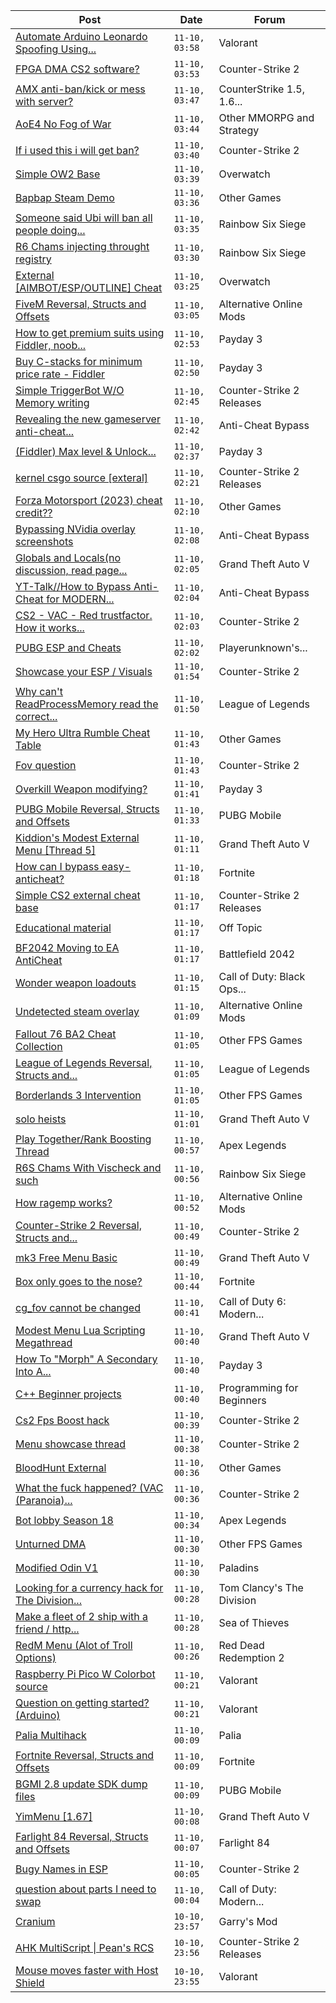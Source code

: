 |Post|Date|Forum|
|----|----|-----|
|[Automate Arduino Leonardo Spoofing Using...](https://www.unknowncheats.me/forum/valorant/605509-automate-arduino-leonardo-spoofing-using-python.html)|`11-10, 03:58`|Valorant|
|[FPGA DMA CS2 software?](https://www.unknowncheats.me/forum/counter-strike-2-a/603160-fpga-dma-cs2-software.html)|`11-10, 03:53`|Counter-Strike 2|
|[AMX anti-ban/kick or mess with server?](https://www.unknowncheats.me/forum/counterstrike-1-5-1-6-and-mods/605675-amx-anti-ban-kick-mess-server.html)|`11-10, 03:47`|CounterStrike 1.5, 1.6...|
|[AoE4 No Fog of War](https://www.unknowncheats.me/forum/other-mmorpg-and-strategy/500872-aoe4-fog-war.html)|`11-10, 03:44`|Other MMORPG and Strategy|
|[If i used this i will get ban?](https://www.unknowncheats.me/forum/counter-strike-2-a/605801-ban.html)|`11-10, 03:40`|Counter-Strike 2|
|[Simple OW2 Base](https://www.unknowncheats.me/forum/overwatch/603651-simple-ow2-base.html)|`11-10, 03:39`|Overwatch|
|[Bapbap Steam Demo](https://www.unknowncheats.me/forum/other-games/605800-bapbap-steam-demo.html)|`11-10, 03:36`|Other Games|
|[Someone said Ubi will ban all people doing...](https://www.unknowncheats.me/forum/rainbow-six-siege/387906-ubi-ban-people-doing-save-file-glitch.html)|`11-10, 03:35`|Rainbow Six Siege|
|[R6 Chams injecting throught registry](https://www.unknowncheats.me/forum/rainbow-six-siege/594608-r6-chams-injecting-throught-registry.html)|`11-10, 03:30`|Rainbow Six Siege|
|[External \[AIMBOT/ESP/OUTLINE\] Cheat](https://www.unknowncheats.me/forum/overwatch/603320-external-aimbot-esp-outline-cheat.html)|`11-10, 03:25`|Overwatch|
|[FiveM Reversal, Structs and Offsets](https://www.unknowncheats.me/forum/alternative-online-mods/340232-fivem-reversal-structs-offsets.html)|`11-10, 03:05`|Alternative Online Mods|
|[How to get premium suits using Fiddler, noob...](https://www.unknowncheats.me/forum/payday-3-a/605457-premium-suits-using-fiddler-noob-friendly-step-step-guide.html)|`11-10, 02:53`|Payday 3|
|[Buy C-stacks for minimum price rate - Fiddler](https://www.unknowncheats.me/forum/payday-3-a/604501-buy-stacks-minimum-price-rate-fiddler.html)|`11-10, 02:50`|Payday 3|
|[Simple TriggerBot W/O Memory writing](https://www.unknowncheats.me/forum/counter-strike-2-releases/605572-simple-triggerbot-memory-writing.html)|`11-10, 02:45`|Counter-Strike 2 Releases|
|[Revealing the new gameserver anti-cheat...](https://www.unknowncheats.me/forum/anti-cheat-bypass/605796-revealing-gameserver-anti-cheat-ezfn-ac.html)|`11-10, 02:42`|Anti-Cheat Bypass|
|[(Fiddler) Max level & Unlock...](https://www.unknowncheats.me/forum/payday-3-a/602977-fiddler-max-level-unlock-masks-suits-items.html)|`11-10, 02:37`|Payday 3|
|[kernel csgo source \[exteral\]](https://www.unknowncheats.me/forum/counter-strike-2-releases/605274-kernel-csgo-source-exteral.html)|`11-10, 02:21`|Counter-Strike 2 Releases|
|[Forza Motorsport (2023) cheat credit??](https://www.unknowncheats.me/forum/other-games/605370-forza-motorsport-2023-cheat-credit.html)|`11-10, 02:10`|Other Games|
|[Bypassing NVidia overlay screenshots](https://www.unknowncheats.me/forum/anti-cheat-bypass/605663-bypassing-nvidia-overlay-screenshots.html)|`11-10, 02:08`|Anti-Cheat Bypass|
|[Globals and Locals(no discussion, read page...](https://www.unknowncheats.me/forum/grand-theft-auto-v/500059-globals-locals-discussion-read-page-1-a.html)|`11-10, 02:05`|Grand Theft Auto V|
|[YT-Talk//How to Bypass Anti-Cheat for MODERN...](https://www.unknowncheats.me/forum/anti-cheat-bypass/605106-yt-talk-bypass-anti-cheat-modern-game-hacking.html)|`11-10, 02:04`|Anti-Cheat Bypass|
|[CS2 - VAC - Red trustfactor. How it works...](https://www.unknowncheats.me/forum/counter-strike-2-a/605792-cs2-vac-red-trustfactor.html)|`11-10, 02:03`|Counter-Strike 2|
|[PUBG ESP and Cheats](https://www.unknowncheats.me/forum/playerunknown-s-battlegrounds/604999-pubg-esp-cheats.html)|`11-10, 02:02`|Playerunknown's...|
|[Showcase your ESP / Visuals](https://www.unknowncheats.me/forum/counter-strike-2-a/605571-showcase-esp-visuals.html)|`11-10, 01:54`|Counter-Strike 2|
|[Why can't ReadProcessMemory read the correct...](https://www.unknowncheats.me/forum/league-of-legends/605755-cant-readprocessmemory-read-correct-memory-loading-driver.html)|`11-10, 01:50`|League of Legends|
|[My Hero Ultra Rumble Cheat Table](https://www.unknowncheats.me/forum/other-games/604426-hero-ultra-rumble-cheat-table.html)|`11-10, 01:43`|Other Games|
|[Fov question](https://www.unknowncheats.me/forum/counter-strike-2-a/605791-fov-question.html)|`11-10, 01:43`|Counter-Strike 2|
|[Overkill Weapon modifying?](https://www.unknowncheats.me/forum/payday-3-a/605563-overkill-weapon-modifying.html)|`11-10, 01:41`|Payday 3|
|[PUBG Mobile Reversal, Structs and Offsets](https://www.unknowncheats.me/forum/pubg-mobile/269708-pubg-mobile-reversal-structs-offsets.html)|`11-10, 01:33`|PUBG Mobile|
|[Kiddion's Modest External Menu \[Thread 5\]](https://www.unknowncheats.me/forum/grand-theft-auto-v/576854-kiddions-modest-external-menu-thread-5-a.html)|`11-10, 01:11`|Grand Theft Auto V|
|[How can I bypass easy-anticheat?](https://www.unknowncheats.me/forum/fortnite/605787-bypass-easy-anticheat.html)|`11-10, 01:18`|Fortnite|
|[Simple CS2 external cheat base](https://www.unknowncheats.me/forum/counter-strike-2-releases/605778-simple-cs2-external-cheat-base.html)|`11-10, 01:17`|Counter-Strike 2 Releases|
|[Educational material](https://www.unknowncheats.me/forum/off-topic/605570-educational-material.html)|`11-10, 01:17`|Off Topic|
|[BF2042 Moving to EA AntiCheat](https://www.unknowncheats.me/forum/battlefield-2042-a/603663-bf2042-moving-ea-anticheat.html)|`11-10, 01:17`|Battlefield 2042|
|[Wonder weapon loadouts](https://www.unknowncheats.me/forum/call-of-duty-black-ops-cold-war/605786-wonder-weapon-loadouts.html)|`11-10, 01:15`|Call of Duty: Black Ops...|
|[Undetected steam overlay](https://www.unknowncheats.me/forum/alternative-online-mods/600612-undetected-steam-overlay.html)|`11-10, 01:09`|Alternative Online Mods|
|[Fallout 76 BA2 Cheat Collection](https://www.unknowncheats.me/forum/other-fps-games/519969-fallout-76-ba2-cheat-collection.html)|`11-10, 01:05`|Other FPS Games|
|[League of Legends Reversal, Structs and...](https://www.unknowncheats.me/forum/league-of-legends/310587-league-legends-reversal-structs-offsets.html)|`11-10, 01:05`|League of Legends|
|[Borderlands 3 Intervention](https://www.unknowncheats.me/forum/other-fps-games/579606-borderlands-3-intervention.html)|`11-10, 01:05`|Other FPS Games|
|[solo heists](https://www.unknowncheats.me/forum/grand-theft-auto-v/605784-solo-heists.html)|`11-10, 01:01`|Grand Theft Auto V|
|[Play Together/Rank Boosting Thread](https://www.unknowncheats.me/forum/apex-legends/353364-play-rank-boosting-thread.html)|`11-10, 00:57`|Apex Legends|
|[R6S Chams With Vischeck and such](https://www.unknowncheats.me/forum/rainbow-six-siege/604182-r6s-chams-vischeck.html)|`11-10, 00:56`|Rainbow Six Siege|
|[How ragemp works?](https://www.unknowncheats.me/forum/alternative-online-mods/605754-ragemp.html)|`11-10, 00:52`|Alternative Online Mods|
|[Counter-Strike 2 Reversal, Structs and...](https://www.unknowncheats.me/forum/counter-strike-2-a/576077-counter-strike-2-reversal-structs-offsets.html)|`11-10, 00:49`|Counter-Strike 2|
|[mk3 Free Menu Basic](https://www.unknowncheats.me/forum/grand-theft-auto-v/605752-mk3-free-menu-basic.html)|`11-10, 00:49`|Grand Theft Auto V|
|[Box only goes to the nose?](https://www.unknowncheats.me/forum/fortnite/605500-box-goes-nose.html)|`11-10, 00:44`|Fortnite|
|[cg_fov cannot be changed](https://www.unknowncheats.me/forum/call-of-duty-6-modern-warfare-2-a/605781-cg_fov-changed.html)|`11-10, 00:41`|Call of Duty 6: Modern...|
|[Modest Menu Lua Scripting Megathread](https://www.unknowncheats.me/forum/grand-theft-auto-v/463868-modest-menu-lua-scripting-megathread.html)|`11-10, 00:40`|Grand Theft Auto V|
|[How To "Morph" A Secondary Into A...](https://www.unknowncheats.me/forum/payday-3-a/605734-morph-secondary-primary.html)|`11-10, 00:40`|Payday 3|
|[C++ Beginner projects](https://www.unknowncheats.me/forum/programming-for-beginners/605152-beginner-projects.html)|`11-10, 00:40`|Programming for Beginners|
|[Cs2 Fps Boost hack](https://www.unknowncheats.me/forum/counter-strike-2-a/605107-cs2-fps-boost-hack.html)|`11-10, 00:39`|Counter-Strike 2|
|[Menu showcase thread](https://www.unknowncheats.me/forum/counter-strike-2-a/605536-menu-showcase-thread.html)|`11-10, 00:38`|Counter-Strike 2|
|[BloodHunt External](https://www.unknowncheats.me/forum/other-games/604248-bloodhunt-external.html)|`11-10, 00:36`|Other Games|
|[What the fuck happened? (VAC (Paranoia)...](https://www.unknowncheats.me/forum/counter-strike-2-a/605662-fuck-happened-vac-paranoia-related.html)|`11-10, 00:36`|Counter-Strike 2|
|[Bot lobby Season 18](https://www.unknowncheats.me/forum/apex-legends/605408-bot-lobby-season-18-a.html)|`11-10, 00:34`|Apex Legends|
|[Unturned DMA](https://www.unknowncheats.me/forum/other-fps-games/601369-unturned-dma.html)|`11-10, 00:30`|Other FPS Games|
|[Modified Odin V1](https://www.unknowncheats.me/forum/paladins/585919-modified-odin-v1.html)|`11-10, 00:30`|Paladins|
|[Looking for a currency hack for The Division...](https://www.unknowncheats.me/forum/tom-clancy-s-the-division/605777-looking-currency-hack-division-1-a.html)|`11-10, 00:28`|Tom Clancy's The Division|
|[Make a fleet of 2 ship with a friend / http...](https://www.unknowncheats.me/forum/sea-of-thieves/605700-fleet-2-ship-friend-http-api-network-analysis.html)|`11-10, 00:28`|Sea of Thieves|
|[RedM Menu (Alot of Troll Options)](https://www.unknowncheats.me/forum/red-dead-redemption-2-a/595747-redm-menu-alot-troll-options.html)|`11-10, 00:26`|Red Dead Redemption 2|
|[Raspberry Pi Pico W Colorbot source](https://www.unknowncheats.me/forum/valorant/603461-raspberry-pi-pico-colorbot-source.html)|`11-10, 00:21`|Valorant|
|[Question on getting started? (Arduino)](https://www.unknowncheats.me/forum/valorant/605553-question-getting-started-arduino.html)|`11-10, 00:21`|Valorant|
|[Palia Multihack](https://www.unknowncheats.me/forum/palia/596326-palia-multihack.html)|`11-10, 00:09`|Palia|
|[Fortnite Reversal, Structs and Offsets](https://www.unknowncheats.me/forum/fortnite/235061-fortnite-reversal-structs-offsets.html)|`11-10, 00:09`|Fortnite|
|[BGMI 2.8 update SDK dump files](https://www.unknowncheats.me/forum/pubg-mobile/605727-bgmi-2-8-update-sdk-dump-files.html)|`11-10, 00:09`|PUBG Mobile|
|[YimMenu \[1.67\]](https://www.unknowncheats.me/forum/grand-theft-auto-v/476972-yimmenu-1-67-a.html)|`11-10, 00:08`|Grand Theft Auto V|
|[Farlight 84 Reversal, Structs and Offsets](https://www.unknowncheats.me/forum/farlight-84-a/580566-farlight-84-reversal-structs-offsets.html)|`11-10, 00:07`|Farlight 84|
|[Bugy Names in ESP](https://www.unknowncheats.me/forum/counter-strike-2-a/605770-bugy-names-esp.html)|`11-10, 00:05`|Counter-Strike 2|
|[question about parts I need to swap](https://www.unknowncheats.me/forum/call-of-duty-modern-warfare-ii/605717-question-swap.html)|`11-10, 00:04`|Call of Duty: Modern...|
|[Cranium](https://www.unknowncheats.me/forum/garry-s-mod/583114-cranium.html)|`10-10, 23:57`|Garry's Mod|
|[AHK MultiScript \| Pean's RCS](https://www.unknowncheats.me/forum/counter-strike-2-releases/605440-ahk-multiscript-peans-rcs.html)|`10-10, 23:56`|Counter-Strike 2 Releases|
|[Mouse moves faster with Host Shield](https://www.unknowncheats.me/forum/valorant/605655-mouse-moves-faster-host-shield.html)|`10-10, 23:55`|Valorant|
